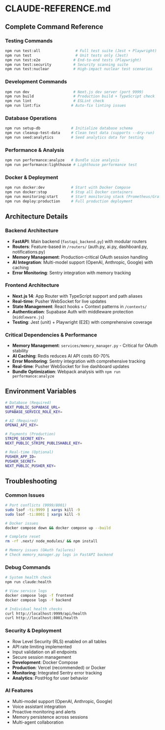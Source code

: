# CLAUDE-REFERENCE.md

## Complete Command Reference

### Testing Commands
```bash
npm run test:all                # Full test suite (Jest + Playwright)
npm run test                    # Unit tests only (Jest)
npm run test:e2e               # End-to-end tests (Playwright)
npm run test:security          # Security scanning suite
npm run test:nuclear           # High-impact nuclear test scenarios
```

### Development Commands
```bash
npm run dev                    # Next.js dev server (port 9999)
npm run build                  # Production build + TypeScript check
npm run lint                   # ESLint check
npm run lint:fix              # Auto-fix linting issues
```

### Database Operations
```bash
npm run setup-db              # Initialize database schema
npm run cleanup-test-data     # Clean test data (supports --dry-run)
npm run seed:analytics        # Seed analytics data for testing
```

### Performance & Analysis
```bash
npm run performance:analyze   # Bundle size analysis
npm run performance:lighthouse # Lighthouse performance test
```

### Docker & Deployment
```bash
npm run docker:dev            # Start with Docker Compose
npm run docker:stop           # Stop all Docker containers
npm run monitoring:start      # Start monitoring stack (Prometheus/Grafana)
npm run deploy:production     # Full production deployment
```

## Architecture Details

### Backend Architecture
- **FastAPI**: Main backend (`fastapi_backend.py`) with modular routers
- **Routers**: Feature-based in `/routers/` (auth.py, ai.py, dashboard.py, notifications.py)
- **Memory Management**: Production-critical OAuth session handling
- **AI Integration**: Multi-model support (OpenAI, Anthropic, Google) with caching
- **Error Monitoring**: Sentry integration with memory tracking

### Frontend Architecture
- **Next.js 14**: App Router with TypeScript support and path aliases
- **Real-time**: Pusher WebSocket for live updates
- **State Management**: React hooks + Context patterns in `/contexts/`
- **Authentication**: Supabase Auth with middleware protection (`middleware.js`)
- **Testing**: Jest (unit) + Playwright (E2E) with comprehensive coverage

### Critical Dependencies & Performance
- **Memory Management**: `services/memory_manager.py` - Critical for OAuth stability
- **AI Caching**: Redis reduces AI API costs 60-70%
- **Error Monitoring**: Sentry integration with comprehensive tracking
- **Real-time**: Pusher WebSocket for live dashboard updates
- **Bundle Optimization**: Webpack analysis with `npm run performance:analyze`

## Environment Variables
```bash
# Database (Required)
NEXT_PUBLIC_SUPABASE_URL=
SUPABASE_SERVICE_ROLE_KEY=

# AI (Required)
OPENAI_API_KEY=

# Payments (Production)
STRIPE_SECRET_KEY=
NEXT_PUBLIC_STRIPE_PUBLISHABLE_KEY=

# Real-time (Optional)
PUSHER_APP_ID=
PUSHER_SECRET=
NEXT_PUBLIC_PUSHER_KEY=
```

## Troubleshooting

### Common Issues
```bash
# Port conflicts (9999/8001)
sudo lsof -ti:9999 | xargs kill -9
sudo lsof -ti:8001 | xargs kill -9

# Docker issues
docker compose down && docker compose up --build

# Complete reset
rm -rf .next/ node_modules/ && npm install

# Memory issues (OAuth failures)
# Check memory_manager.py logs in FastAPI backend
```

### Debug Commands
```bash
# System health check
npm run claude:health

# View service logs
docker compose logs -f frontend
docker compose logs -f backend

# Individual health checks
curl http://localhost:9999/api/health
curl http://localhost:8001/health
```

### Security & Deployment
- Row Level Security (RLS) enabled on all tables
- API rate limiting implemented
- Input validation on all endpoints
- Secure session management
- **Development**: Docker Compose
- **Production**: Vercel (recommended) or Docker
- **Monitoring**: Integrated Sentry error tracking
- **Analytics**: PostHog for user behavior

### AI Features
- Multi-model support (OpenAI, Anthropic, Google)
- Voice assistant integration
- Proactive monitoring and alerts
- Memory persistence across sessions
- Multi-agent collaboration